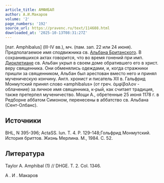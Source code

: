 ```yaml
---
article_title: АМФИБАЛ
author: А.И.Макаров
volume: '2'
page_numbers: '192'
source_url: https://pravenc.ru/text/114608.html
downloaded_at: '2025-10-13T08:31:27Z'
---
```


[лат. Amphibalus] (III-IV вв.), мч. (пам. зап. 22 или 24 июня). Предполагаемое имя сподвижника св. [Альбана Британского](<https://pravenc.ru/text/АЛЬБАН БРИТАНСКИЙ.html>). В сохранившихся актах говорится, что во время гонений при имп. [Диоклетиане](https://pravenc.ru/text/Диоклетиан.html) св. Альбан укрыл в своем доме обратившего его в христ. веру священника. Они обменялись одеждами, и, когда стражники пришли за священником, Альбан был арестован вместо него и принял мученическую кончину. Англ. хронист и писатель XII в. Гальфрид Монмутский принял слово «amphibalus» (от греч. ἀμφίβαλον - облачение) за личное имя священника, к-рый, как считает традиция, также претерпел мученичество. Мощи А., обретенные 25 июня 1178 г. в Редборне аббатом Симоном, перенесены в аббатство св. Альбана (Сент-Олбанс).

## Источники

BHL, N 395-396; ActaSS. Iun. T. 4. P. 129-148;Гольфрид Монмутский. История бриттов. Жизнь Мерлина. М., 1984. С. 52.

## Литература

Taylor A. Amphibal (1) // DHGE. T. 2. Col. 1346.

А .  И .  Макаров
